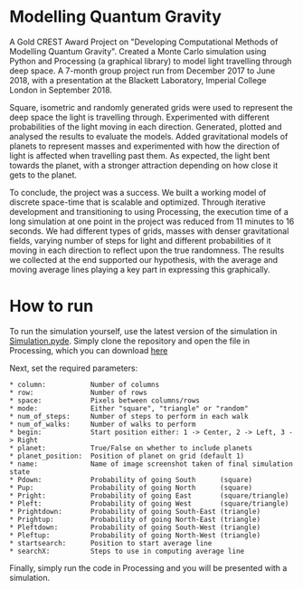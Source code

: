 # Modelling Quantum Gravity

A Gold CREST Award Project on "Developing Computational Methods of Modelling Quantum Gravity". Created a Monte Carlo simulation using Python and Processing (a graphical library) to model light travelling through deep space. A 7-month group project run from December 2017 to June 2018, with a presentation at the Blackett Laboratory, Imperial College London in September 2018. 

Square, isometric and randomly generated grids were used to represent the deep space the light is travelling through. Experimented with different probabilities of the light moving in each direction. Generated, plotted and analysed the results to evaluate the models. Added gravitational models of planets to represent masses and experimented with how the direction of light is affected when travelling past them. As expected, the light bent towards the planet, with a stronger attraction depending on how close it gets to the planet.

To conclude, the project was a success. We built a working model of discrete space-time that is scalable and optimized. Through iterative development and transitioning to using Processing, the execution time of a long simulation at one point in the project was reduced from 11 minutes to 16 seconds. We had different types of grids, masses with denser gravitational fields, varying number of steps for light and different probabilities of it moving in each direction to reflect upon the true randomness. The results we collected at the end supported our hypothesis, with the average and moving average lines playing a key part in expressing this graphically. 

# How to run

To run the simulation yourself, use the latest version of the simulation in [Simulation.pyde](../main/Simulation.pyde). 
Simply clone the repository and open the file in Processing, which you can download [here](https://processing.org/download/)

Next, set the required parameters:
```
* column:           Number of columns
* row:              Number of rows
* space:            Pixels between columns/rows
* mode:             Either "square", "triangle" or "random"
* num_of_steps:     Number of steps to perform in each walk
* num_of_walks:     Number of walks to perform 
* begin:            Start position either: 1 -> Center, 2 -> Left, 3 -> Right
* planet:           True/False on whether to include planets
* planet_position:  Position of planet on grid (default 1)
* name:             Name of image screenshot taken of final simulation state
* Pdown:            Probability of going South      (square)
* Pup:              Probability of going North      (square)
* Pright:           Probability of going East       (square/triangle)
* Pleft:            Probability of going West       (square/triangle)
* Prightdown:       Probability of going South-East (triangle)
* Prightup:         Probability of going North-East (triangle)
* Pleftdown:        Probability of going South-West (triangle)
* Pleftup:          Probability of going North-West (triangle)
* startsearch:      Position to start average line
* searchX:          Steps to use in computing average line
```

Finally, simply run the code in Processing and you will be presented with a simulation. 